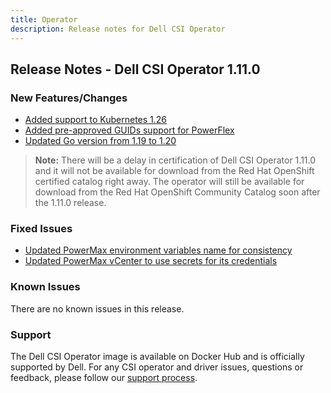 ```yaml
---
title: Operator
description: Release notes for Dell CSI Operator
---
```


## Release Notes - Dell CSI Operator 1.11.0

### New Features/Changes

- [Added support to Kubernetes 1.26](https://github.com/dell/csm/issues/597)
- [Added pre-approved GUIDs support for PowerFlex](https://github.com/dell/csm/issues/402)
- [Updated Go version from 1.19 to 1.20](https://github.com/dell/csm/issues/658)

>**Note:** There will be a delay in certification of Dell CSI Operator 1.11.0 and it will not be available for download from the Red Hat OpenShift certified catalog right away. The operator will still be available for download from the Red Hat OpenShift Community Catalog soon after the 1.11.0 release.

### Fixed Issues

- [Updated PowerMax environment variables name for consistency](https://github.com/dell/csm/issues/584)
- [Updated PowerMax vCenter to use secrets for its credentials](https://github.com/dell/csm/issues/686)

### Known Issues
There are no known issues in this release.

### Support
The Dell CSI Operator image is available on Docker Hub and is officially supported by Dell.
For any CSI operator and driver issues, questions or feedback, please follow our [support process](../../../support/).
